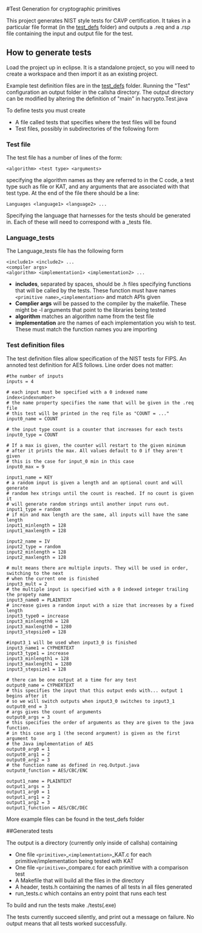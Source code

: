 #Test Generation for cryptographic primitives

This project generates NIST style tests for CAVP certification. It takes in
a particular file format (in the [test_defs](test_defs) folder) and outputs
a .req and a .rsp file containing the input and output file for the test. 


## How to generate tests

Load the project up in eclipse. It is a standalone project, so you will
need to create a workspace and then import it as an existing project.

Example test definition files are  in the [test_defs](test_defs) folder. 
Running the "Test" configuration an output folder in the callsha directory.
The output directory can be modified by altering the definition of "main" in
hacrypto.Test.java 

To define tests you must create

  * A file called tests that specifies where the test files will be found
  * Test files, possibly in subdirectories of the following form
  
### Test file

The test file has a number of lines of the form:

	<algorithm> <test type> <arguments>

specifying the algorithm names as they are referred to in the C code, a test type such as
file or KAT, and any arguments that are associated with that test type. At the end of the
file there should be a line:

	Languages <language1> <language2> ...
	
Specifying the language that harnesses for the tests should be generated in. Each of these
will need to correspond with a <langauge>_tests file.
	

	 
    
### Language_tests
The Language_tests file has the following form

	<include1> <include2> ...
	<compiler args>
	<algorithm> <implementation1> <implementation2> ...
	
  * __includes__, separated by spaces, should be .h files specifying functions that
    will be called by the tests. These function must have names `<primitive name>`_`<implementation>`
    and match APIs given 
  * __Complier args__ will be passed to the compiler by the makefile. These might be -l arguments
    that point to the libraries being tested
  * __algorithm__ matches an algorithm name from the test file
  * __implementation__ are the names of each implementation you wish to test. These must
    match the function names you are importing


### Test definition files

The test definition files allow specification of the NIST tests for FIPS. An annoted
test definition for AES follows. Line order does not matter:

	#the number of inputs
	inputs = 4

	# each input must be specified with a 0 indexed name index<indexnumber>
	# the name property specifies the name that will be given in the .req file
	# this test will be printed in the req file as "COUNT = ..."
	input0_name = COUNT
	
	# the input type count is a counter that increases for each tests
	input0_type = COUNT
	
	# If a max is given, the counter will restart to the given minimum
	# after it prints the max. All values default to 0 if they aren't given
	# this is the case for input_0 min in this case
	input0_max = 9
	
	input1_name = KEY
	# a random input is given a length and an optional count and will generate
	# random hex strings until the count is reached. If no count is given it
	# will generate random strings until another input runs out.	
	input1_type = random
	# if min and max length are the same, all inputs will have the same length
	input1_minlength = 128 
	input1_maxlength = 128
	
	input2_name = IV
	input2_type = random
	input2_minlength = 128
	input2_maxlength = 128
	
	# mult means there are multiple inputs. They will be used in order, switching to the next
	# when the current one is finished
	input3_mult = 2
	# the multiple input is specified with a 0 indexed integer trailing the propety name
	input3_name0 = PLAINTEXT
	# increase gives a random input with a size that increases by a fixed length
	input3_type0 = increase
	input3_minlength0 = 128
	input3_maxlength0 = 1280
	input3_stepsize0 = 128 
	
	#input3_1 will be used when input3_0 is finished
	input3_name1 = CYPHERTEXT
	input3_type1 = increase
	input3_minlength1 = 128
	input3_maxlength1 = 1280
	input3_stepsize1 = 128 
	
	# there can be one output at a time for any test
	output0_name = CYPHERTEXT
	# this specifies the input that this output ends with... output 1 begins after it
	# so we will switch outputs when input3_0 switches to input3_1
	output0_end = 3
	# args gives the count of arguments 
	output0_args = 3
	# this specifies the order of arguments as they are given to the java function.
	# in this case arg 1 (the second argument) is given as the first argument to
	# the Java implementation of AES
	output0_arg0 = 1
	output0_arg1 = 2
	output0_arg2 = 3
	# the function name as defined in req.Output.java
	output0_function = AES/CBC/ENC
	
	output1_name = PLAINTEXT
	output1_args = 3
	output1_arg0 = 1
	output1_arg1 = 2
	output1_arg2 = 3
	output1_function = AES/CBC/DEC

More example files can be found in the test_defs folder

##Generated tests

The output is a directory (currently only inside of callsha) containing
   * One file `<primitive>`_`<implementation>`_KAT.c for each primitive/implementation
     being tested with KAT
   * One file `<primitive>`_compare.c for each primitive with a comparison test
   * A Makefile that will build all the files in the directory
   * A header, tests.h containing the names of all tests in all files generated
   * run_tests.c which contains an entry point that runs each test
   
To build and run the tests
	make
	./tests(.exe)

The tests currently succeed silently, and print out a message on failure. No output
means that all tests worked successfully.
